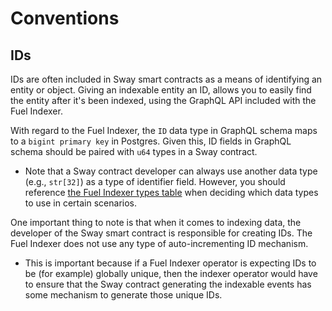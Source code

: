 # Conventions

## IDs

IDs are often included in Sway smart contracts as a means of identifying an entity or object. Giving an indexable entity an ID, allows you to easily find the entity after it's been indexed, using the GraphQL API included with the Fuel Indexer.

With regard to the Fuel Indexer, the `ID` data type in GraphQL schema maps to a `bigint primary key` in Postgres. Given this, ID fields in GraphQL schema should be paired with `u64` types in a Sway contract.
- Note that a Sway contract developer can always use another data type (e.g., `str[32]`) as a type of identifier field. However, you should reference [the Fuel Indexer types table](./types.md) when deciding which data types to use in certain scenarios. 

One important thing to note is that when it comes to indexing data, the developer of the Sway smart contract is responsible for creating IDs. The Fuel Indexer does not use any type of auto-incrementing ID mechanism.
- This is important because if a Fuel Indexer operator is expecting IDs to be (for example) globally unique, then the indexer operator would have to ensure that the Sway contract generating the indexable events has some mechanism to generate those unique IDs.
